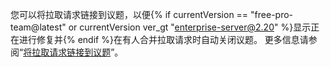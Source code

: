 您可以将拉取请求链接到议题，以便{% if currentVersion == "free-pro-team@latest" or currentVersion ver_gt "enterprise-server@2.20" %}显示正在进行修复并{% endif %}在有人合并拉取请求时自动关闭议题。 更多信息请参阅“[将拉取请求链接到议题](/github/managing-your-work-on-github/linking-a-pull-request-to-an-issue)”。
